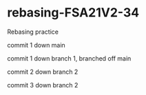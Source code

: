 # rebasing-FSA21V2-34
Rebasing practice

commit 1 down main

commit 1 down branch 1, branched off main

commit 2 down branch 2

commit 3 down branch 2